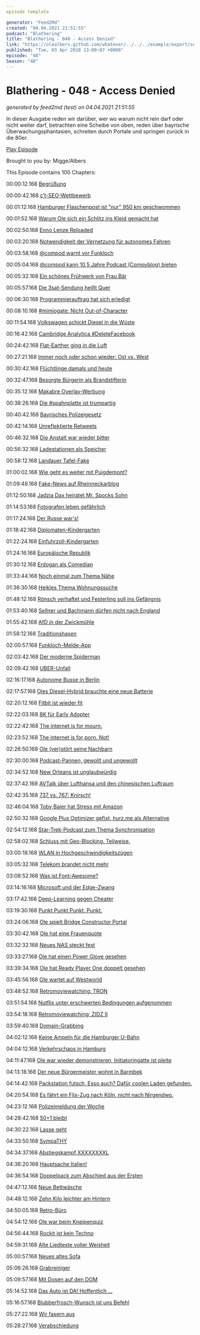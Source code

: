```yaml
---
episode template

generator: "Feed2Md"
created: "04.04.2021 21:51:55"
podcast: "Blathering"
title: "Blathering - 048 - Access Denied"
link: "https://olealbers.github.com/whatever/../../../example/export/seasons/3/2018/4/Blathering - 048 - Access Denied.md"
published: "Tue, 03 Apr 2018 13:00:07 +0000"
episode: "48"
Season: "48"
---
```


# Blathering - 048 - Access Denied
_generated by feed2md (test) on 04.04.2021 21:51:55_

In dieser Ausgabe reden wir darüber, wer wo warum nicht rein darf oder nicht weiter darf, betrachten eine Scheibe von oben, reden über bayrische Überwachungsphantasien, schreiten durch Portale und springen zurück in die 80er.

[Play Episode](https://www.blathering.de/podlove/file/443/s/feed/c/mp3/blathering_048.mp3)

Brought to you by: Migge/Albers

This Episode contains 100 Chapters:


00:00:12.168 [Begrüßung]()

00:00:42.168 [c’t-SEO-Wettbewerb](https://de.wikipedia.org/wiki/Hommingberger_Gepardenforelle)

00:01:12.168 [Hamburger Flaschenpost ist "nur" 950 km geschwommen](https://www.ndr.de/nachrichten/hamburg/Flaschenpost-nach-132-Jahren-aufgetaucht,flaschenpost200.html)

00:01:52.168 [Warum Ole sich ein Schlitz ins Kleid gemacht hat](https://twitter.com/stammtischphilo/status/973302198972092416)

00:02:50.168 [Enno Lenze Reloaded](http://www.blathering.de/2017/10/blathering-036-wir-huellen-uns-in-gar-nix-nicht-mal-in-schweigen/?t=19:49,22:57)

00:03:20.168 [Notwendigkeit der Vernetzung für autonomes Fahren](https://www.verkehr.fraunhofer.de/de/Arbeitsgruppen/mobility/AutonomesFahrenVernetzung.html)

00:03:58.168 [@compod warnt vor Funkloch](https://www.greenoptimistic.com/tesla-owner-stuck-desert-cellphone-20170126/)

00:05:04.168 [@compod kann 10,5 Jahre Podcast (Compyblog) bieten](http://www.compyblog.de/feeds/categories/14-Podcast.rss)

00:05:32.168 [Ein schönes Frühwerk von Frau Bär](https://netzpolitik.org/2009/zensursula-cducsu-kommentiert-spd-beschluss/)

00:05:57.168 [Die 3sat-Sendung heißt Quer](https://www.br.de/br-fernsehen/sendungen/quer/index.html)

00:06:30.168 [Programmierauftrag hat sich erledigt](http://urlex.org/)

00:08:10.168 [#mimiogate: Nicht Out-of-Character](https://uebermedien.de/26467/wir-haben-eigentlich-keine-ziele-wir-wollen-einfach-mitspielen/)

00:11:54.168 [Volkswagen schickt Diesel in die Wüste](http://www.faz.net/aktuell/wirtschaft/unternehmen/nach-rueckkauf-von-diesel-volkswagen-mietet-parkplaetze-15518648.html)

00:16:42.168 [Cambridge Analytica #DeleteFacebook](http://meedia.de/2018/03/22/facebook-ist-aus-jedem-blickwinkel-taeter-it-blogger-fefe-ueber-die-lehren-aus-dem-cambridge-analytica-debakel/)

00:24:42.168 [Flat-Earther ging in die Luft](https://www.vice.com/de/article/gymqkq/video-ein-flat-earther-hat-sich-mit-seiner-diy-rakete-in-den-himmel-geschossen)

00:27:21.168 [Immer noch oder schon wieder: Ost vs. West](http://www.zeit.de/2018/13/osteuropa-ostdeutschland-westliche-wahrnehmung-antifaschismus/komplettansicht)

00:30:42.168 [Flüchtlinge damals und heute](https://plus.google.com/+proasyl/posts/cwX71wk544G)

00:32:47.168 [Besorgte Bürgerin als Brandstifterin](http://www.sz-online.de/nachrichten/neun-jahre-haft-fuer-brandstifterin-3903841.html)

00:35:12.168 [Makabre Overlay-Werbung](https://uebermedien.de/26546/bei-der-saechsischen-zeitung-wird-auschwitz-zum-genuss-moment/)

00:38:26.168 [Die #spahnplatte ist trumpartig](https://twitter.com/hashtag/spahnplatte)

00:40:42.168 [Bayrisches Polizeigesetz](https://netzpolitik.org/2018/ab-sommer-in-bayern-das-haerteste-polizeigesetz-seit-1945/)

00:42:14.168 [Unreflektierte Retweets](https://twitter.com/Zetthochdrei/status/974636386715398145)

00:46:32.168 [Die Anstalt war wieder bitter](https://www.zdf.de/comedy/die-anstalt)

00:56:32.168 [Ladestationen als Speicher](https://www.electrive.net/2018/01/04/sachsen-foerdert-ladestationen-mit-stromspeicher/)

00:58:12.168 [Landauer Tafel-Fake](https://twitter.com/trollkommando/status/974692842454028293)

01:00:02.168 [Wie geht es weiter mit Puigdemont?](https://de.wikipedia.org/wiki/Carles_Puigdemont#Anklageerhebung_und_Haftbefehl)

01:09:48.168 [Fake-News auf Rheinneckarblog](https://webcache.googleusercontent.com/search?q=cache%3AiZEEc95Hq9UJ%3Ahttps%3A%2F%2Frheinneckarblog.de%2F25%2Fmassiver-terroranschlag-in-mannheim%2F137678.html%20&cd=1&hl=de&ct=clnk&gl=de&client=firefox-b-ab)

01:12:50.168 [Jadzia Dax heiratet Mr. Spocks Sohn](https://www.n-tv.de/leute/Jadzia-Dax-heiratet-Mr-Spocks-Sohn-article20358979.html)

01:14:53.168 [Fotografen leben gefährlich](https://petapixel.com/2018/03/26/real-estate-photographer-shot-nearly-killed-by-surprised-homeowner/)

01:17:24.168 [Der Russe war's!](https://www.heise.de/newsticker/meldung/Hacker-Guccifer-2-0-Es-waren-doch-die-Russen-4003322.html)

01:18:42.168 [Diplomaten-Kindergarten](https://euvsdisinfo.eu/figure-of-the-week-20/)

01:22:24.168 [Einfuhrzoll-Kindergarten](https://www.welt.de/wirtschaft/article175066962/Handelsstreit-mit-Trump-China-schlaegt-zurueck-Strafzoelle-auf-128-US-Produkte-verhaengt.html)

01:24:16.168 [Europäische Republik](https://wrint.de/2018/03/25/wr799-die-europaeische-republik/)

01:30:12.168 [Erdogan als Comedian](https://www.tagesschau.de/ausland/eu-tuerkei-193.html)

01:33:44.168 [Noch einmal zum Thema Nähe](http://journalistikon.de/category/nachrichtenfaktoren/)

01:36:30.168 [Heikles Thema Wohnungssuche](http://www.zeit.de/2018/13/wohnkosten-grossstaedte-mietpreise-wohnraum-wohnungsbau)

01:48:12.168 [Rönsch verhaftet und Festerling soll ins Gefängnis](https://www.tagesspiegel.de/politik/rechtsextremismus-ex-pegida-frontfrau-festerling-droht-haft-fuer-hetze/21126712.html)

01:53:40.168 [Sellner und Bachmann dürfen nicht nach England](http://www.lvz.de/Region/Mitteldeutschland/Keine-Rede-am-Speakers-Corner-Lutz-Bachmann-wird-in-England-festgesetzt)

01:55:42.168 [AfD in der Zwickmühle](https://www.tagesspiegel.de/politik/anwesenheit-im-bundestag-alle-da-die-afd-geraet-in-die-zwickmuehle/21120490.html)

01:58:12.168 [Traditionshasen](https://correctiv.org/echtjetzt/artikel/2018/03/30/nein-der-osterhase-wird-nicht-als-selbstaufgabe-unserer-kultur-in-traditionshase-umbenannt/)

02:00:57.168 [Funkloch-Melde-App](https://www.inside-handy.de/news/48654-bundesregierung-sagt-funkloechern-mit-app-den-kampf-an)

02:03:42.168 [Der moderne Spiderman](https://www.basicthinking.de/blog/2018/03/20/unge-milch-ist-gift/)

02:09:42.168 [UBER-Unfall](http://www.spiegel.de/auto/aktuell/uber-standardsoftware-des-volvo-haette-fussgaengerin-entdeckt-a-1200349.html)

02:16:17.168 [Autonome Busse in Berlin](http://www.spiegel.de/auto/aktuell/berlin-charite-und-bvg-testen-autonome-busse-a-1199920.html)

02:17:57.168 [Oles Diesel-Hybrid brauchte eine neue Batterie](https://www.smartwatch.de/smartwatch/dieselon-time-hybrid-smartwatch/)

02:20:12.168 [Fitbit ist wieder fit](https://help.fitbit.com/articles/en_US/Help_article/2322)

02:22:03.168 [8K für Early Adopter](https://www.youtube.com/watch?v=UozlA4KNj_Y)

02:22:42.168 [The internet is for mourn.](https://www.tobiasmigge.de/2018/04/01/justian-012-the-internet-is-for-mourn/)

02:23:52.168 [The internet is for porn. Not!](https://motherboard.vice.com/en_us/article/9kgwnp/porn-on-google-drive-error)

02:26:50.168 [Ole (ver)stört seine Nachbarn](https://www.youtube.com/watch?v=DAzXhtIyaLg)

02:30:00.168 [Podcast-Pannen, gewollt und ungewollt]()

02:34:52.168 [New Orleans ist unglaubwürdig](https://www.thepoke.co.uk/2018/03/22/guy-makes-role-playing-games-criticised-map-new-orleans-unrealistic-gone-viral-recap/)

02:37:42.168 [AVTalk über Lufthansa und den chinesischen Luftraum](https://www.flightradar24.com/blog/avtalk-episode-26-a-767-full-of-king-cakes/)

02:42:35.168 [737 vs. 767: Knirsch!](https://www.stern.de/reise/fernreisen/germania-jet-verkeilt-sich-in-eine-boeing-von-el-al--zwischenfall-in-tel-aviv-7918174.html)

02:46:04.168 [Toby Baier hat Stress mit Amazon](https://twitter.com/tobybaier/status/977108916399230977)

02:50:32.168 [Google Plus Optimizer gefixt, hurz.me als Alternative](http://hurz.me/)

02:54:12.168 [Star-Trek-Podcast zum Thema Synchronisation](https://trekamdienstag.de/2018/03/23/trek-am-freitag-3-synchronisation/)

02:58:02.168 [Schluss mit Geo-Blocking. Teilweise.](https://www.tagesschau.de/wirtschaft/geoblocking-abgeschafft-101.html)

03:00:18.168 [WLAN in Hochgeschwindigkeitszügen](https://media.ccc.de/v/dg63)

03:05:32.168 [Telekom brandet nicht mehr](http://www.connect.de/news/telekom-smartphone-ohne-branding-android-bloatware-3198271.html)

03:08:52.168 [Was ist Font-Awesome?](https://fontawesome.com/)

03:14:16.168 [Microsoft und der Edge-Zwang](https://www.theguardian.com/technology/2018/mar/19/windows-10-microsoft-force-people-edge-browser-windows-mail-chrome-firefox)

03:17:42.168 [Deep-Learning gegen Cheater](https://www.golem.de/news/vacnet-mit-deep-learning-geht-valve-gegen-cs-go-cheater-vor-1803-133545.html)

03:19:30.168 [Punkt Punkt Punkt. Punkt.](https://doctorspin.me/storytelling/four-dot-ellipsis/)

03:24:06.168 [Ole spielt Bridge Constructor Portal](https://plus.google.com/+OleAlbers/posts/bu7kNaGeGco)

03:30:42.168 [Ole hat eine Frauenquote](https://plus.google.com/+OleAlbers/posts/FaNsKizfyft)

03:32:32.168 [Neues NAS steckt fest](https://plus.google.com/+OleAlbers/posts/8L36s3FMCTo)

03:33:27.168 [Ole hat einen Power Glove gesehen](https://www.hnf.de/start.html)

03:39:34.168 [Ole hat Ready Player One doppelt gesehen](https://www.tobiasmigge.de/2018/03/17/2read-098-ready-player-one/)

03:45:56.168 [Ole wartet auf Westworld](https://plus.google.com/+OleAlbers/posts/jCZNxKh7snz)

03:48:52.168 [Retromoviewatching: TRON](https://twitter.com/tmigge/status/977631302919827459)

03:51:54.168 [Nutflix unter erschwerten Bedingungen aufgenommen](http://nutflix.de/2018/03/nutflix-maerz-2018/)

03:54:18.168 [Retromoviewatching: ZIDZ II](https://www.zidz.com/)

03:59:40.168 [Domain-Grabbing](http://www.good-mourning.de/)

04:02:12.168 [Keine Ampeln für die Hamburger U-Bahn](http://www.radiohamburg.de/Nachrichten/Hamburg-aktuell/Verkehr/2018/Maerz/HOCHBAHN-Entscheidung-Keine-Sitzplatzampel-fuer-U-Bahnhoefe)

04:04:12.168 [Verkehrschaos in Hamburg](http://www.hamburg.de/wandsbek/strassenbaustellen)

04:11:47.168 [Ole war wieder demonstrieren, Initiatoringatte ist pleite](http://www.enversum.de/)

04:13:18.168 [Der neue Bürgermeister wohnt in Barmbek](https://www.mopo.de/hamburg/politik/hamburgs-neuer-buergermeister--darum-liebe-ich-mein-barmbek--29948598)

04:14:42.168 [Packstation futsch, Esso auch? Dafür coolen Laden gefunden.](https://www.abendblatt.de/hamburg/article212694165/Hamburger-ExxonMobil-verkauft-Esso-Tankstellen.html)

04:20:54.168 [Es fährt ein Flix-Zug nach Köln, nicht nach Nirgendwo.](https://www.flixbus.de/guenstige-bahnalternative)

04:23:12.168 [Polizeimeldung der Woche](https://www.presseportal.de/blaulicht/pm/6337/3900386)

04:28:42.168 [50+1 bleibt](http://blog.uebersteiger.de/2018/03/26/maessiger-zweitligist-trotzt-branchenprimus/)

04:30:22.168 [Lasse geht](https://plus.google.com/+OleAlbers/posts/HXSCx4eMwgs)

04:33:50.168 [SympaTHY](http://www.rp-online.de/sport/fussball/international/niederlande/vvv-venlo/lennart-thy-spendet-stammzellen-und-wird-zum-spieler-des-spiels-gewaehlt-aid-1.7462935)

04:34:37.168 [Abstiegskampf XXXXXXXXL](https://www.stefangroenveld.de/2018/ich-bin-froh-wenn-die-saison-vorbei-ist/)

04:36:20.168 [Hauptsache Italien!](https://www.derwesten.de/sport/fussball/mailand-oder-madrid-hauptsache-italien-netz-lachtfoto-andy-moeller-id213857495.html)

04:36:54.168 [Doppelpack zum Abschied aus der Ersten](http://hurz.me/sE)

04:47:12.168 [Neue Bettwäsche](https://www.instagram.com/p/BgmGGPTHlDE/)

04:48:12.168 [Zehn Kilo leichter am Hintern](https://twitter.com/stammtischphilo/status/976224823654395904)

04:50:05.168 [Retro-Büro](https://www.instagram.com/p/BguFeeMhDUx/)

04:54:12.168 [Ole war beim Kneipenquiz](http://www.dreiundsiebzig.de/)

04:56:44.168 [Rockit ist kein Techno](https://www.youtube.com/watch?v=GHhD4PD75zY)

04:59:31.168 [Alte Liedtexte voller Weisheit](https://twitter.com/stammtischphilo/status/978238895849705474)

05:00:57.168 [Neues altes Sofa](https://www.instagram.com/p/BgnTrQoBLjf/)

05:06:26.168 [Grabreiniger](https://twitter.com/aradboaz/status/978901673014910976)

05:09:57.168 [Mit Dosen auf den DOM](https://www.youtube.com/watch?v=uVv82-WwyvQ)

05:14:52.168 [Das Auto ist DA! Hoffentlich …](https://www.hyundai.de/Modelle/IONIQ.html)

05:16:57.168 [Blubberfrosch-Wunsch ist uns Befehl]()

05:27:22.168 [Wir fasern aus]()

05:28:27.168 [Verabschiedung]()


